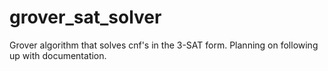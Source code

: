 # grover_sat_solver
Grover algorithm that solves cnf's in the 3-SAT form. Planning on following up with documentation.
